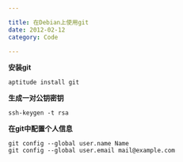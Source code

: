 ```yaml
---

title: 在Debian上使用git  
date: 2012-02-12  
category: Code

---
```


**安装git**   
    
    aptitude install git

**生成一对公钥密钥**  

    ssh-keygen -t rsa

**在git中配置个人信息**  

	git config --global user.name Name
	git config --global user.email mail@example.com
